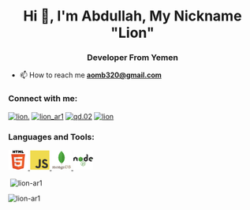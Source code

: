 <h1 align="center">Hi 👋, I'm Abdullah, My Nickname "Lion"</h1>
<h3 align="center">Developer From Yemen</h3>

- 📫 How to reach me **aomb320@gmail.com**


<h3 align="left">Connect with me:</h3>
<p align="left">
<a href="https://discord.com/users/320015606071951360" target="blank"><img align="center" src="https://cdn.jsdelivr.net/npm/simple-icons@3.0.1/icons/discord.svg" alt="lion." height="30" width="40" /></a>
<a href="https://twitter.com/lion_ar1" target="blank"><img align="center" src="https://cdn.jsdelivr.net/npm/simple-icons@3.0.1/icons/twitter.svg" alt="lion_ar1" height="30" width="40" /></a>
<a href="https://instagram.com/qd.02" target="blank"><img align="center" src="https://cdn.jsdelivr.net/npm/simple-icons@3.0.1/icons/instagram.svg" alt="qd.02" height="30" width="40" /></a>
<a href="https://www.youtube.com/c/lion" target="blank"><img align="center" src="https://cdn.jsdelivr.net/npm/simple-icons@3.0.1/icons/youtube.svg" alt="lion" height="30" width="40" /></a>
</p>

<h3 align="left">Languages and Tools:</h3>
<p align="left"> <a href="https://www.w3.org/html/" target="_blank"> <img src="https://raw.githubusercontent.com/devicons/devicon/master/icons/html5/html5-original-wordmark.svg" alt="html5" width="40" height="40"/> </a> <a href="https://developer.mozilla.org/en-US/docs/Web/JavaScript" target="_blank"> <img src="https://raw.githubusercontent.com/devicons/devicon/master/icons/javascript/javascript-original.svg" alt="javascript" width="40" height="40"/> </a> <a href="https://www.mongodb.com/" target="_blank"> <img src="https://raw.githubusercontent.com/devicons/devicon/master/icons/mongodb/mongodb-original-wordmark.svg" alt="mongodb" width="40" height="40"/> </a> <a href="https://nodejs.org" target="_blank"> <img src="https://raw.githubusercontent.com/devicons/devicon/master/icons/nodejs/nodejs-original-wordmark.svg" alt="nodejs" width="40" height="40"/> </a> </p>

<p>&nbsp;<img align="center" src="https://github-readme-stats.vercel.app/api?username=lion-ar1&show_icons=true&theme=dark" alt="lion-ar1" /></p>

</p>

<p align="left"> <img src="https://komarev.com/ghpvc/?username=lion-ar1&label=Profile%20views&color=0e75b6&style=flat" alt="lion-ar1" /> </p>
